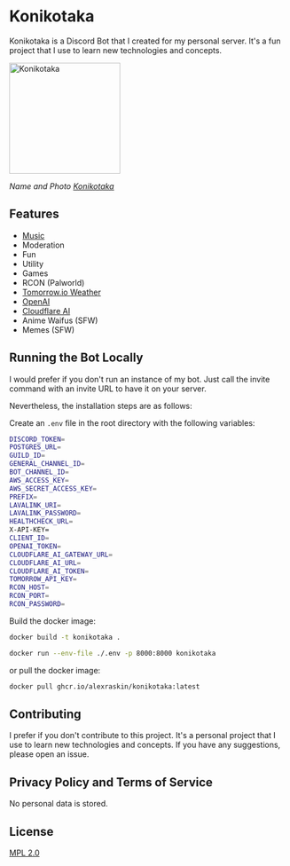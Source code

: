# Konikotaka

Konikotaka is a Discord Bot that I created for my personal server. It's a fun project that I use to learn new technologies and concepts.

<a href="https://i.gyazo.com/12ccb49e7c6b2e31a207ad63e38e7f36.png"><img src="https://i.gyazo.com/12ccb49e7c6b2e31a207ad63e38e7f36.png" alt="Konikotaka" width="200"/></a>

_Name and Photo [Konikotaka](https://youtu.be/Qr2LQILdXD0?si=WwoM0emUIa_8dBfJ)_

## Features

- [Music](https://github.com/lavalink-devs/Lavalink)
- Moderation
- Fun
- Utility
- Games
- RCON (Palworld)
- [Tomorrow.io Weather](https://www.tomorrow.io/)
- [OpenAI](https://openai.com/)
- [Cloudflare AI](https://ai.cloudflare.com/)
- Anime Waifus (SFW)
- Memes (SFW)

## Running the Bot Locally

I would prefer if you don't run an instance of my bot. Just call the invite command with an invite URL to have it on your server.

Nevertheless, the installation steps are as follows:

Create an `.env` file in the root directory with the following variables:

```bash
DISCORD_TOKEN=
POSTGRES_URL=
GUILD_ID=
GENERAL_CHANNEL_ID=
BOT_CHANNEL_ID=
AWS_ACCESS_KEY=
AWS_SECRET_ACCESS_KEY=
PREFIX=
LAVALINK_URI=
LAVALINK_PASSWORD=
HEALTHCHECK_URL=
X-API-KEY=
CLIENT_ID=
OPENAI_TOKEN=
CLOUDFLARE_AI_GATEWAY_URL=
CLOUDFLARE_AI_URL=
CLOUDFLARE_AI_TOKEN=
TOMORROW_API_KEY=
RCON_HOST=
RCON_PORT=
RCON_PASSWORD=
```

Build the docker image:

```bash
docker build -t konikotaka .
```

```bash
docker run --env-file ./.env -p 8000:8000 konikotaka
```

or pull the docker image:

```bash
docker pull ghcr.io/alexraskin/konikotaka:latest
```

## Contributing

I prefer if you don't contribute to this project. It's a personal project that I use to learn new technologies and concepts. If you have any suggestions, please open an issue.

## Privacy Policy and Terms of Service

No personal data is stored.

## License

[MPL 2.0](https://choosealicense.com/licenses/mpl-2.0/)
